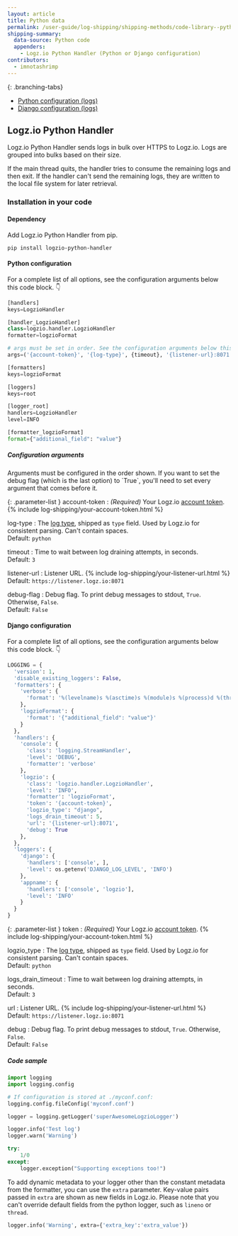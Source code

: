 ```yaml
---
layout: article
title: Python data
permalink: /user-guide/log-shipping/shipping-methods/code-library--python.html
shipping-summary:
  data-source: Python code
  appenders:
    - Logz.io Python Handler (Python or Django configuration)
contributors:
  - imnotashrimp
---
```


<div class="branching-container">

{: .branching-tabs}
  * [Python configuration (logs)](#python-config)
  * [Django configuration (logs)](#django-config)

## Logz.io Python Handler

Logz.io Python Handler sends logs in bulk over HTTPS to Logz.io. Logs are grouped into bulks based on their size.

If the main thread quits, the handler tries to consume the remaining logs and then exit. If the handler can't send the remaining logs, they are written to the local file system for later retrieval.

### Installation in your code

#### Dependency

Add Logz.io Python Handler from pip.

```shell
pip install logzio-python-handler
```

<div id="python-config">

#### Python configuration

For a complete list of all options, see the configuration arguments below this code block. 👇

```python
[handlers]
keys=LogzioHandler

[handler_LogzioHandler]
class=logzio.handler.LogzioHandler
formatter=logzioFormat

# args must be set in order. See the configuration arguments below this code block.
args=('{account-token}', '{log-type}', {timeout}, '{listener-url}:8071', {debug-flag})

[formatters]
keys=logzioFormat

[loggers]
keys=root

[logger_root]
handlers=LogzioHandler
level=INFO

[formatter_logzioFormat]
format={"additional_field": "value"}
```

##### Configuration arguments

<div class="info-box important">
  Arguments must be configured in the order shown. If you want to set the debug flag (which is the last option) to `True`, you'll need to set every argument that comes before it.
</div>

{: .parameter-list }
account-token
  : _(Required)_ Your Logz.io [account token](https://app.logz.io/#/dashboard/settings/general). {% include log-shipping/your-account-token.html %}

log-type
  : The [log type](https://docs.logz.io/user-guide/log-shipping/built-in-log-types.html), shipped as `type` field. Used by Logz.io for consistent parsing. Can't contain spaces. <br /> <span class="sm bold">Default:</span> `python`

timeout
  : Time to wait between log draining attempts, in seconds. <br /> <span class="sm bold">Default:</span> `3`

listener-url
  : Listener URL.  {% include log-shipping/your-listener-url.html %} <br /> <span class="sm bold">Default:</span> `https://listener.logz.io:8071`

debug-flag
  : Debug flag. To print debug messages to stdout, `True`. Otherwise, `False`. <br /> <span class="sm bold">Default:</span> `False`

</div>

<div id="django-config">

#### Django configuration

For a complete list of all options, see the configuration arguments below this code block. 👇

```python
LOGGING = {
  'version': 1,
  'disable_existing_loggers': False,
  'formatters': {
    'verbose': {
      'format': '%(levelname)s %(asctime)s %(module)s %(process)d %(thread)d %(message)s'
    },
    'logzioFormat': {
      'format': '{"additional_field": "value"}'
    }
  },
  'handlers': {
    'console': {
      'class': 'logging.StreamHandler',
      'level': 'DEBUG',
      'formatter': 'verbose'
    },
    'logzio': {
      'class': 'logzio.handler.LogzioHandler',
      'level': 'INFO',
      'formatter': 'logzioFormat',
      'token': '{account-token}',
      'logzio_type': "django",
      'logs_drain_timeout': 5,
      'url': '{listener-url}:8071',
      'debug': True
    },
  },
  'loggers': {
    'django': {
      'handlers': ['console', ],
      'level': os.getenv('DJANGO_LOG_LEVEL', 'INFO')
    },
    'appname': {
      'handlers': ['console', 'logzio'],
      'level': 'INFO'
    }
  }
}
```

{: .parameter-list }
token
  : _(Required)_ Your Logz.io [account token](https://app.logz.io/#/dashboard/settings/general). {% include log-shipping/your-account-token.html %}

logzio_type
  : The [log type](https://docs.logz.io/user-guide/log-shipping/built-in-log-types.html), shipped as `type` field. Used by Logz.io for consistent parsing. Can't contain spaces. <br /> <span class="sm bold">Default:</span> `python`

logs_drain_timeout
  : Time to wait between log draining attempts, in seconds. <br /> <span class="sm bold">Default:</span> `3`

url
  : Listener URL.  {% include log-shipping/your-listener-url.html %} <br /> <span class="sm bold">Default:</span> `https://listener.logz.io:8071`

debug
  : Debug flag. To print debug messages to stdout, `True`. Otherwise, `False`. <br /> <span class="sm bold">Default:</span> `False`

</div>

</div>

##### Code sample

```python
import logging
import logging.config

# If configuration is stored at ./myconf.conf:
logging.config.fileConfig('myconf.conf')

logger = logging.getLogger('superAwesomeLogzioLogger')

logger.info('Test log')
logger.warn('Warning')

try:
    1/0
except:
    logger.exception("Supporting exceptions too!")
```

To add dynamic metadata to your logger other than the constant metadata from the formatter, you can use the `extra` parameter. Key-value pairs passed in `extra` are shown as new fields in Logz.io. Please note that you can't override default fields from the python logger, such as `lineno` or `thread`.

```python
logger.info('Warning', extra={'extra_key':'extra_value'})
```